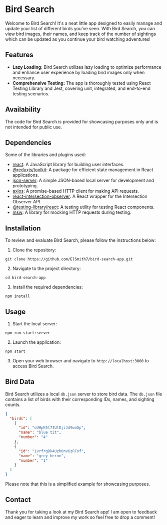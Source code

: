 # Bird Search

Welcome to Bird Search! It's a neat little app designed to easily manage and update your list of different birds you've seen. With Bird Search, you can view bird images, their names, and keep track of the number of sightings which can be updated as you continue your bird watching adventures!

## Features

- **Lazy Loading:** Bird Search utilizes lazy loading to optimize performance and enhance user experience by loading bird images only when necessary.
- **Comprehensive Testing:** The app is thoroughly tested using React Testing Library and Jest, covering unit, integrated, and end-to-end testing scenarios.

## Availability

The code for Bird Search is provided for showcasing purposes only and is not intended for public use.

## Dependencies

Some of the libraries and plugins used:

- [react](https://reactjs.org/): A JavaScript library for building user interfaces.
- [@reduxjs/toolkit](https://redux-toolkit.js.org/): A package for efficient state management in React applications.
- [json-server](https://www.npmjs.com/package/json-server): A simple JSON-based local server for development and prototyping.
- [axios](https://www.npmjs.com/package/axios): A promise-based HTTP client for making API requests.
- [react-intersection-observer](https://www.npmjs.com/package/react-intersection-observer): A React wrapper for the Intersection Observer API.
- [@testing-library/react](https://testing-library.com/docs/react-testing-library/intro/): A testing utility for testing React components.
- [msw](https://mswjs.io/): A library for mocking HTTP requests during testing.

## Installation

To review and evaluate Bird Search, please follow the instructions below:

1. Clone the repository:

```shell
git clone https://github.com/ElSmith7/bird-search-app.git
```

2. Navigate to the project directory:

```shell
cd bird-search-app
```

3. Install the required dependencies:

```shell
npm install
```

## Usage

1. Start the local server:

```shell
npm run start:server
```

2. Launch the application:

```shell
npm start
```

3. Open your web browser and navigate to `http://localhost:3000` to access Bird Search.

## Bird Data

Bird Search utilizes a local `db.json` server to store bird data. The `db.json` file contains a list of birds with their corresponding IDs, names, and sighting counts.

```json
{
  "birds": [
    {
      "id": "oUHpK5t7IUtDjiJd9woGp",
      "name": "blue tit",
      "number": "4"
    },
    {
      "id": "1vrfrgDk4Uzh0nv6zRFof",
      "name": "grey heron",
      "number": "1"
    }
  ]
}
```

Please note that this is a simplified example for showcasing purposes.

## Contact

Thank you for taking a look at my Bird Search app! I am open to feedback and eager to learn and improve my work so feel free to drop a comment!
